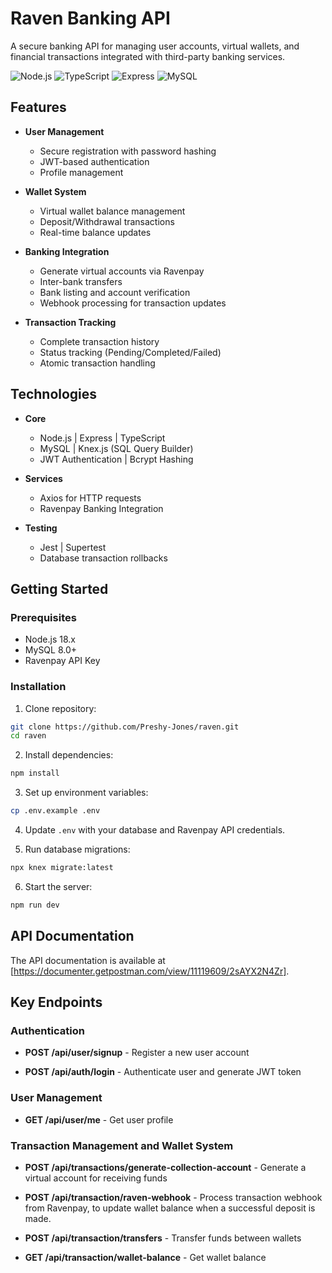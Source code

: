 # Raven Banking API

A secure banking API for managing user accounts, virtual wallets, and financial transactions integrated with third-party banking services.

![Node.js](https://img.shields.io/badge/Node.js-18.x-green)
![TypeScript](https://img.shields.io/badge/TypeScript-5.0-blue)
![Express](https://img.shields.io/badge/Express-4.x-lightgrey)
![MySQL](https://img.shields.io/badge/MySQL-8.0-orange)

## Features

- **User Management**
  - Secure registration with password hashing
  - JWT-based authentication
  - Profile management

- **Wallet System**
  - Virtual wallet balance management
  - Deposit/Withdrawal transactions
  - Real-time balance updates

- **Banking Integration**
  - Generate virtual accounts via Ravenpay
  - Inter-bank transfers
  - Bank listing and account verification
  - Webhook processing for transaction updates

- **Transaction Tracking**
  - Complete transaction history
  - Status tracking (Pending/Completed/Failed)
  - Atomic transaction handling

## Technologies

- **Core**
  - Node.js | Express | TypeScript
  - MySQL | Knex.js (SQL Query Builder)
  - JWT Authentication | Bcrypt Hashing

- **Services**
  - Axios for HTTP requests
  - Ravenpay Banking Integration

- **Testing**
  - Jest | Supertest
  - Database transaction rollbacks

## Getting Started

### Prerequisites

- Node.js 18.x
- MySQL 8.0+
- Ravenpay API Key

### Installation

1. Clone repository:
```bash
git clone https://github.com/Preshy-Jones/raven.git
cd raven
```

2. Install dependencies:
```bash
npm install
```

3. Set up environment variables:
```bash
cp .env.example .env
```

4. Update `.env` with your database and Ravenpay API credentials.

5. Run database migrations:
```bash
npx knex migrate:latest
```

6. Start the server:
```bash
npm run dev
```

## API Documentation

The API documentation is available at [https://documenter.getpostman.com/view/11119609/2sAYX2N4Zr].


<!-- Key Endpoints
Authentication -->

## Key Endpoints

### Authentication

- **POST /api/user/signup** - Register a new user account

- **POST /api/auth/login** - Authenticate user and generate JWT token

### User Management

- **GET /api/user/me** - Get user profile

### Transaction Management and Wallet System
<!-- 
POST /api/transactions/transfers
GET /api/transactions/wallet-balance
POST /api/transactions/generate-collection-account -->

- **POST /api/transactions/generate-collection-account** - Generate a virtual account for receiving funds

- **POST /api/transaction/raven-webhook** - Process transaction webhook from Ravenpay, to update wallet balance when a successful deposit is made.

- **POST /api/transaction/transfers** - Transfer funds between wallets

- **GET /api/transaction/wallet-balance** - Get wallet balance


